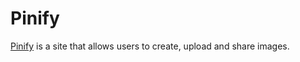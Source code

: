 # Pinify

[Pinify](https://pinify-app.herokuapp.com) is a site that allows users to create, upload and share images.

